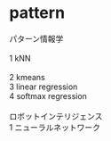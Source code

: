 # pattern
パターン情報学<br>		
1 kNN<br>		
2 kmeans<br>
3 linear regression<br>
4 softmax regression<br>
<br>
ロボットインテリジェンス<br>
1 ニューラルネットワーク
